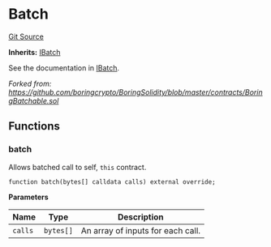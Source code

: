 # Batch

[Git Source](https://github.com/sablier-labs/flow/blob/1090a29c0270daf46c6023cab5d4df76504abe34/src/abstracts/Batch.sol)

**Inherits:** [IBatch](/docs/reference/flow/contracts/interfaces/interface.IBatch.md)

See the documentation in [IBatch](/docs/reference/flow/contracts/interfaces/interface.IBatch.md).

_Forked from: https://github.com/boringcrypto/BoringSolidity/blob/master/contracts/BoringBatchable.sol_

## Functions

### batch

Allows batched call to self, `this` contract.

```solidity
function batch(bytes[] calldata calls) external override;
```

**Parameters**

| Name    | Type      | Description                       |
| ------- | --------- | --------------------------------- |
| `calls` | `bytes[]` | An array of inputs for each call. |

